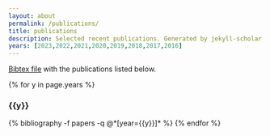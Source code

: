```yaml
---
layout: about
permalink: /publications/
title: publications
description: Selected recent publications. Generated by jekyll-scholar.
years: [2023,2022,2021,2020,2019,2018,2017,2016]
---
```

[Bibtex file](https://github.com/pgroth/INDElab/blob/master/_bibliography/papers.bib) with the publications listed below.

{% for y in page.years %}
  <h3 class="year">{{y}}</h3>
  {% bibliography -f papers -q @*[year={{y}}]* %}
{% endfor %}
